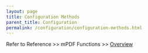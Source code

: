 ```yaml
---
layout: page
title: Configuration Methods
parent_title: Configuration
permalink: /configuration/configuration-methods.html
---
```


<div id="bpmbook" class="bpmbook" style="direction:ltr;">
<div class="topic_user_field">
<div id="U0">
<p>Refer to Reference &gt;&gt; mPDF Functions &gt;&gt; <a href="/reference/mpdf-functions/overview.html">Overview</a></p>
</div>
</div>

